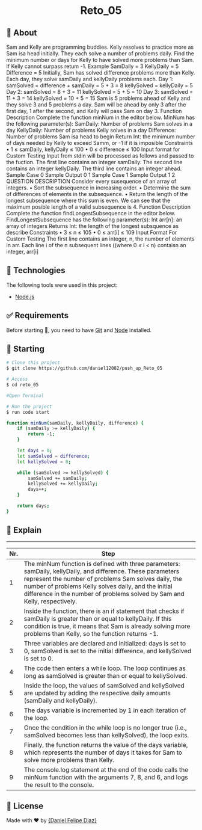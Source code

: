 <div align="center" id="top"> 
</div>

<h1 align="center">Reto_05</h1>

## :dart: About ##

Sam and Kelly are programming buddies. Kelly resolves to practice more as Sam isa head initially.
They each solve a number of problems daily. Find the mínimum number or days for Kelly to have
solved more problems than Sam. If Kelly cannot surpass retum -1.
Example
SamDaily = 3
KellyDaily = 5
Difference = 5
Initially, Sam has solved difference problems more than Kelly. Each day, they solve samDaily and
kellyDaily problems each.
Day 1: samSolved = difference + samDaily = 5 + 3 = 8
kellySolved = kellyDaily = 5
Day 2: samSolved = 8 + 3 = 11
kellySolved = 5 + 5 = 10
Day 3: samSolved = 11 + 3 = 14
kellySolved = 10 + 5 = 15
Sam is 5 problems ahead of Kelly and they solve 3 and 5 problems a day. Sam will be ahead by only
3 after the first day, 1 after the second, and Kelly will pass Sam on day 3.
Function Description
Complete the function minNum in the editor below.
MinNum has the following parameter(s):
SamDaily: Number of problems Sam solves in a day
KellyDaily: Number of problems Kelly solves in a day
Difference: Number of problems Sam isa head to begin
Return
Int: the minimum number of days needed by Kelly to exceed Samm, or -1 if it is imposible
Constraints
• 1 ≤ samDaily, kellyDaily ≤ 100
• 0 ≤ difference ≤ 100
Input format for Custom Testing
Input from stdin will be processed as follows and passed to the fuction.
The first line contains an integer samDaily.
The second line contains an integer kellyDaily.
The third line contains an integer ahead.
Sample Case 0
Sample Output 0
1
Sample Case 1
Sample Output 1
2
QUESTION DESCRIPTION
Consider every susequence of an array of integers.
• Sort the subsequence in increasing order.
• Determine the sum of differences of elements in the subsequence.
• Return the length of the longest subsequence where this sum is even.
We can see that the máximum posible length of a valid subsequence is 4.
Function Description
Complete the function findLongestSubsequence in the editor below.
FindLongestSubsequence has the following parameter(s):
Int arr[n]: an array of integers
Returns
Int: the length of the longest subsquence as describe
Constraints
• 3 ≤ n ≤ 105
• 0 ≤ arr[i] ≤ 109
Input Format For Custom Testing
The first line contains an integer, n, the number of elements in arr.
Each line i of the n subsequent lines ((where 0 ≤ i < n) contaisn an integer, arr[i]

## :rocket: Technologies ##

The following tools were used in this project:

- [Node.js](https://nodejs.org/en/)

## :white_check_mark: Requirements ##

Before starting :checkered_flag:, you need to have [Git](https://git-scm.com) and [Node](https://nodejs.org/en/) installed.

## :checkered_flag: Starting ##

```bash
# Clone this project
$ git clone https://github.com/daniel12082/push_up_Reto_05

# Access
$ cd reto_05

#Open Terminal

# Run the project
$ run code start

function minNum(samDaily, kellyDaily, difference) {
    if (samDaily >= kellyDaily) {
        return -1;
    }

    let days = 0;
    let samSolved = difference;
    let kellySolved = 0;

    while (samSolved >= kellySolved) {
        samSolved += samDaily;
        kellySolved += kellyDaily;
        days++;
    }

    return days;
}
```

## :open_book: Explain ##
  
-----------------------------------------------------------------------

| Nr.  | Step                                                         |
| ---- | ------------------------------------------------------------ |
| 1    | The minNum function is defined with three parameters: samDaily, kellyDaily, and difference. These parameters represent the number of problems Sam solves daily, the number of problems Kelly solves daily, and the initial difference in the number of problems solved by Sam and Kelly, respectively.|
| 2    | Inside the function, there is an if statement that checks if samDaily is greater than or equal to kellyDaily. If this condition is true, it means that Sam is already solving more problems than Kelly, so the function returns -1. |
| 3    | Three variables are declared and initialized: days is set to 0, samSolved is set to the initial difference, and kellySolved is set to 0.|
| 4    | The code then enters a while loop. The loop continues as long as samSolved is greater than or equal to kellySolved.|
| 5    | Inside the loop, the values of samSolved and kellySolved are updated by adding the respective daily amounts (samDaily and kellyDaily). |
| 6    | The days variable is incremented by 1 in each iteration of the loop. |
| 7    | Once the condition in the while loop is no longer true (i.e., samSolved becomes less than kellySolved), the loop exits.|
| 8    | Finally, the function returns the value of the days variable, which represents the number of days it takes for Sam to solve more problems than Kelly. |
| 9    | The console.log statement at the end of the code calls the minNum function with the arguments 7, 8, and 6, and logs the result to the console. |
  
## :memo: License ##

Made with :heart: by <a href="https://github.com/{YOUR_GITHUB_USERNAME}" target="_blank">{Daniel Felipe Diaz}</a>

